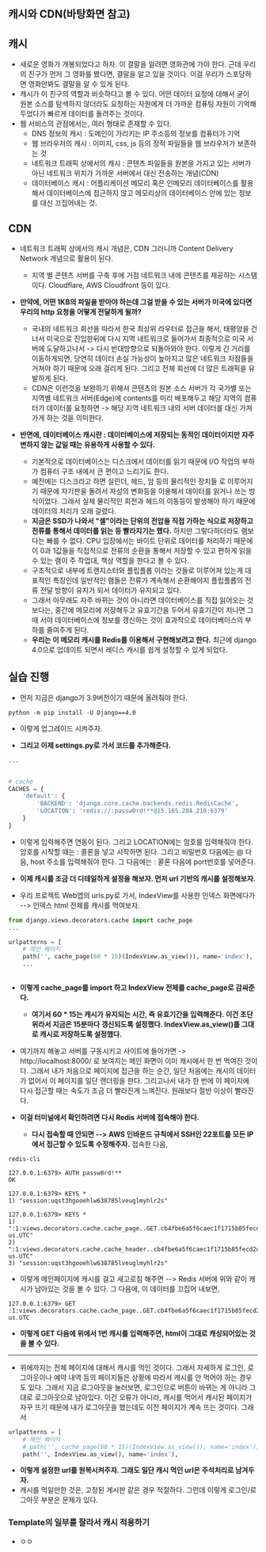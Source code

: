 ## 캐시와 CDN(바탕화면 참고)

## 캐시
- 새로운 영화가 개봉되었다고 하자. 이 결말을 알려면 영화관에 가야 한다. 근데 우리의 친구가 먼저 그 영화를 봤다면, 결말을 알고 있을 것이다. 이걸 우리가 스포당하면 영화안봐도 결말을 알 수 있게 된다. 
- 캐시가 이 친구의 역할과 비슷하다고 볼 수 있다. 어떤 데이터 요청에 대해서 굳이 원본 소스를 탐색하지 않더라도 요청하는 자원에게 더 가까운 컴퓨팅 자원이 기억해두었다가 빠르게 데이터를 돌려주는 것이다. 
- 웹 서비스의 관점에서는, 여러 형태로 존재할 수 있다. 
  - DNS 정보의 캐시 : 도메인이 가리키는 IP 주소등의 정보를 컴퓨터가 기억 
  - 웹 브라우저의 캐시 : 이미지, css, js 등의 정적 파일들을 웹 브라우저가 보존하는 것
  - 네트워크 트래픽 상에서의 캐시 : 콘텐츠 파일들을 원본을 가지고 있는 서버가 아닌 네트워크 위치가 가까운 서버에서 대신 전송하는 개념(CDN)
  - 데이터베이스 캐시 : 어플리케이션 메모리 혹은 인메모리 데이터베이스를 활용해서 데이터베이스에 접근하지 않고 메모리상의 데이터베이스 안에 있는 정보를 대신 끄집어내는 것.


## CDN
- 네트워크 트래픽 상에서의 캐시 개념은, CDN 그러니까 Content Delivery Network 개념으로 활용이 된다.
  - 지역 별 콘텐츠 서버를 구축 후에 거점 네트워크 내에 콘텐츠를 제공하는 시스템이다. Cloudflare, AWS Cloudfront 등이 있다. 

- **만약에, 어떤 1KB의 파일을 받아야 하는데 그걸 받을 수 있는 서버가 미국에 있다면 우리의 http 요청을 어떻게 전달하게 될까?**
  - 국내의 네트워크 회선을 따라서 한국 최상위 라우터로 접근을 해서, 태평양을 건너서 미국으로 진입한뒤에 다시 지역 네트워크로 들어가서 최종적으로 미국 서버에 도달하고나서 -> 다시 반대방향으로 되돌아와야
    한다. 이렇게 긴 거리를 이동하게되면, 당연히 데이터 손실 가능성이 높아지고 많은 네트워크 지점들을 거쳐야 하기 때문에 오래 걸리게 된다. 그리고 전체 회선에 더 많은 트래픽을 유발하게 된다.  
   - CDN은 이런것을 보완하기 위해서 콘텐츠의 원본 소스 서버가 각 국가별 또는 지역별 네트워크 서버(Edge)에 contents를 미리 배포해두고 해당 지역의 컴퓨터가 데이터를 요청하면 -> 해당 지역 네트워크 내의 
     서버 데이터를 대신 가져가게 하는 것을 의미한다.  
     
- **반면에, 데이터베이스 캐시란 : 데이터베이스에 저장되는 동적인 데이터이지만 자주 변하지 않는 값일 때는 유용하게 사용할 수 있다.** 
  - 기본적으로 데이터베이스는 디스크에서 데이터를 읽기 때문에 I/O 작업의 부하가 컴퓨터 구조 내에서 큰 편이고 느리기도 한다. 
  - 예전에는 디스크라고 하면 실린더, 헤드, 암 등의 물리적인 장치들 로 이루어지기 때문에 자기판을 돌려서 자성의 변화등을 이용해서 데이터를 읽거나 쓰는 방식이었다. 그래서 실제 물리적인 회전과 헤드의 이동등이 
    발생해야 하기 때문에 데이터의 처리가 오래 걸렸다. 
  - **지금은 SSD가 나와서 "셀"이라는 단위의 전압을 직접 가하는 식으로 저장하고 전류를 통해서 데이터를 읽는 등 빨라지기는 했다.** 하지만 그렇다하더라도 램보다는 빠를 수 없다. CPU 입장에서는 바이트 단위로 데이터를 처리하기 때문에 이 0과 1값들을 직접적으로 전류의 순환을 통해서 저장할 수 있고 편하게 읽을 수 있는 램이 주 작업대, 책상 역할을 한다고 볼 수 있다.
  - 구조적으로 내부에 트랜지스터와 플립플롭 이라는 것들로 이루어져 있는게 대표적인 특징인데 일반적인 램들은 전류가 계속해서 순환해야지 플립플롭의 전류 전달 방향이 유지가 되서 데이터가 유지되고 있다. 
  - 그래서 아무래도 자주 바뀌는 것이 아니라면 데이터베이스를 직접 읽어오는 것 보다는, 중간에 메모리에 저장해두고 유효기간을 두어서 유효기간이 지나면 그 때 서야 데이터베이스에 정보를 갱신하는 것이 효과적으로 데이터베이스의 부하를 줄여주게 된다. 
  - **우리는 이 메모리 캐시를 Redis를 이용해서 구현해보려고 한다.** 최근에 django 4.0으로 업데이트 되면서 레디스 캐시를 쉽게 설정할 수 있게 되었다. 


## 실습 진행
- 먼저 지금은 django가 3.9버전이기 때문에 올려줘야 한다.

```terminal
python -m pip install -U Django==4.0
```

- 이렇게 업그레이드 시켜주자.

- **그리고 이제 settings.py로 가서 코드를 추가해준다.**

```python
...


# cache  
CACHES = {
    'default': {
        'BACKEND': 'django.core.cache.backends.redis.RedisCache',
        'LOCATION': 'redis://:passw0rd!**@15.165.204.210:6379'
    }
}
```

- 이렇게 입력해주면 연동이 된다. 그리고 LOCATION에는 암호를 입력해줘야 한다. 암호를 시작할 때는 : 콜론을 넣고 시작하면 된다. 그리고 비밀번호 다음에는 @ 다음, host 주소를 입력해줘야 한다. 그 다음에는 : 콜론 다음에 port번호를 넣어준다. 

- **이제 캐시를 조금 더 디테일하게 설정을 해보자. 먼저 url 기반의 캐시를 설정해보자.**
- 우리 프로젝트 Web앱의 urls.py로 가서, IndexView를 사용한 인덱스 화면에다가 --> 인덱스 html 전체를 캐시를 먹여보자.

```python
from django.views.decorators.cache import cache_page
...

urlpatterns = [
    # 메인 페이지
    path('', cache_page(60 * 15)(IndexView.as_view()), name='index'),
    ...
    
```

- **이렇게 cache_page를 import 하고 IndexView 전체를 cache_page로 감싸준다.**
  - **여기서 60 * 15는 캐시가 유지되는 시간, 즉 유효기간을 입력해준다. 이건 초단위라서 지금은 15분마다 갱신되도록 설정했다. IndexView.as_view()를 그대로 캐시로 저장하도록 설정했다.**

- 여기까지 해놓고 서버를 구동시키고 사이트에 들어가면 -> http://localhost:8000/ 로 보여지는 메인 화면이 이미 캐시에서 한 번 먹여진 것이다. 그래서 내가 처음으로 페이지에 접근을 하는 순간, 일단 처음에는 캐시의 데이터가 없어서 이 페이지를 일단 랜더링을 한다. 그리고나서 내가 한 번에 이 페이지에 다시 접근할 때는 속도가 조금 더 빨라진게 느껴진다. 원래보다 절반 이상이 빨라진다.

- **이걸 터미널에서 확인하려면 다시 Redis 서버에 접속해야 한다.**
  - **다시 접속할 때 안되면 --> AWS 인바운드 규칙에서 SSH인 22포트를 모든 IP에서 접근할 수 있도록 수정해주자.** 접속한 다음,

```terminal
redis-cli

127.0.0.1:6379> AUTH passw0rd!**
OK

127.0.0.1:6379> KEYS *
1) "session:uqst3hgooehlw638785lveuglmyhlr2s"

127.0.0.1:6379> KEYS *
1) ":1:views.decorators.cache.cache_page..GET.cb4fbe6a5f6caec1f1715b85fecd2d7f.d41d8cd98f00b204e9800998ecf8427e.en-us.UTC"
2) ":1:views.decorators.cache.cache_header..cb4fbe6a5f6caec1f1715b85fecd2d7f.en-us.UTC"
3) "session:uqst3hgooehlw638785lveuglmyhlr2s"
```

- 이렇게 메인페이지에 캐시를 걸고 새고로침 해주면 --> Redis 서버에 위와 같이 캐시가 남아있는 것을 볼 수 있다. 그 다음에, 이 데이터를 끄집어 내보면,

```terminal
127.0.0.1:6379> GET :1:views.decorators.cache.cache_page..GET.cb4fbe6a5f6caec1f1715b85fecd2d7f.d41d8cd98f00b204e9800998ecf8427e.en-us.UTC

```

- **이렇게 GET 다음에 위에서 1번 캐시를 입력해주면, html이 그대로 캐싱되어있는 것을 볼 수 있다.**

* * *
- 위에까지는 전체 페이지에 대해서 캐시를 먹인 것이다. 그래서 자세하게 로그인, 로그아웃이나 예약 내역 등의 페이지들은 상황에 따라서 캐시를 안 먹어야 하는 경우도 있다. 그래서 지금 로그아웃을 눌러보면, 로그인으로 버튼이 바뀌는 게 아니라 그대로 로그아웃으로 남아있다. 이건 오류가 아니라, 캐시를 먹어서 캐시된 페이지가 자꾸 뜨기 때문에 내가 로그아웃을 했는데도 이전 페이지가 계속 뜨는 것이다. 그래서 

```python
urlpatterns = [
    # 메인 페이지
    # path('', cache_page(60 * 15)(IndexView.as_view()), name='index'),
    path('', IndexView.as_view(), name='index'),
```

- **이렇게 설정한 url를 원복시켜주자. 그래도 일단 캐시 먹인 url은 주석처리로 남겨두자.**
- 캐시를 먹일만한 것은, 고정된 게시판 같은 경우 적절하다. 그런데 이렇게 로그인/로그아웃 부분은 문제가 있다. 


### Template의 일부를 잘라서 캐시 적용하기
- ㅇㅇ







